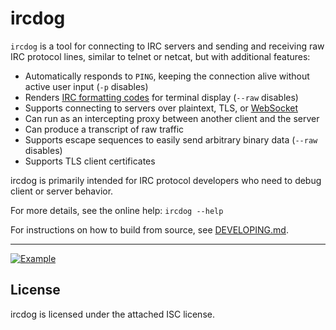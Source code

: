# ircdog

`ircdog` is a tool for connecting to IRC servers and sending and receiving raw IRC protocol lines, similar to telnet or netcat, but with additional features:

* Automatically responds to `PING`, keeping the connection alive without active user input (`-p` disables)
* Renders [IRC formatting codes](https://modern.ircdocs.horse/formatting.html) for terminal display (`--raw` disables)
* Supports connecting to servers over plaintext, TLS, or [WebSocket](https://ircv3.net/specs/extensions/websocket)
* Can run as an intercepting proxy between another client and the server
* Can produce a transcript of raw traffic
* Supports escape sequences to easily send arbitrary binary data (`--raw` disables)
* Supports TLS client certificates

ircdog is primarily intended for IRC protocol developers who need to debug client or server behavior.

For more details, see the online help: `ircdog --help`

For instructions on how to build from source, see [DEVELOPING.md](https://github.com/ergochat/ircdog/blob/master/DEVELOPING.md).

---

[![Example](docs/example.gif)](https://asciinema.org/a/bqmBrV8aIWDhvQqaxfpJrtj7r)

## License

ircdog is licensed under the attached ISC license.
